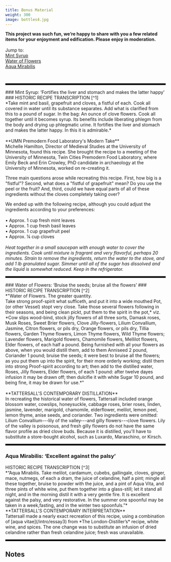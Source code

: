 ```yaml
---
title: Bonus Material
weight: 300
image: bottles4.jpg
---
```

**This project was such fun, we’re happy to share with you a few related items for your enjoyment and edification. Please enjoy in moderation.**
<br>
<br>
Jump to:
<br>
[Mint Syrup](#mint-syrup-fortifies-the-liver-and-stomach-and-makes-the-latter-happy)
<br>
[Water of Flowers](#water-of-flowers-bruise-the-seeds-bruise-all-the-flowers)
<br>
[Aqua Mirabilis](#aqua-mirabilis-excellent-against-the-palsy)

<br>
<hr style="border: 2px solid black;" />
### Mint Syrup: ‘Fortifies the liver and stomach and makes the latter happy’ ###
<span class="gray-text">
HISTORIC RECIPE TRANSCRIPTION
 [^1]
<br>
*Take mint and basil, grapefruit and cloves, a fistful of each. Cook all covered in water until its substance separates. Add what is clarified from this to a pound of sugar. In the bag: An ounce of clove flowers. Cook all together until it becomes syrup. Its benefits include liberating phlegm from the body and drying up phlegmatic urine. It fortifies the liver and stomach and makes the latter happy. In this it is admirable.*
</span>
<br>
<br>
**UMN Premodern Food Laboratory's Modern Take**
<br>
Michelle Hamilton, Director of Medieval Studies at the University of Minnesota, found this recipe. She brought the recipe to a meeting of the University of Minnesota, Twin Cities Premodern Food Laboratory, where Emily Beck and Erin Crowley, PhD candidate in archaeology at the University of Minnesota, worked on re-creating it.

Three main questions arose while recreating this recipe. First, how big is a "fistful"? Second, what does a "fistful of grapefruit" mean? Do you use the peel or the fruit? And, third, could we have equal parts of all of these ingredients without the cloves completely taking over?

We ended up with the following recipe, although you could adjust the ingredients according to your preferences:
<br>
<br>
• Approx. 1 cup fresh mint leaves
<br>
• Approx. 1 cup fresh basil leaves
<br>
• Approx. 1 cup grapefruit peel
<br>
• Approx. ¼ cup cloves
<br>
<br>
*Heat together in a small saucepan with enough water to cover the ingredients. Cook until mixture is fragrant and very flavorful, perhaps 20 minutes. Strain to remove the ingredients, return the water to the stove, and add 1 lb granulated sugar. Simmer until all of the sugar has dissolved and the liquid is somewhat reduced. Keep in the refrigerator.*
<hr style="border: 2px solid black;" />
### Water of Flowers: ‘Bruise the seeds; bruise all the flowers’ ###

<span class="gray-text">
HISTORIC RECIPE TRANSCRIPTION  [^2]
<br>
*"Water of Flowers. The greater quantity.
<br>
Take strong proof-spirit what sufficeth, and put it into a wide mouthed Pot, (or other Vessel) stopt very close. Take those several flowers following in their seasons, and being clean pickt, put them to the spirit in the pot,* viz. *Cow slips wood-bind, stock jilly flowers of all three sorts, Damask roses, Musk Roses, Sweet Brier flowers, Clove Jilly-flowers, Lilium Convallium, Jasmine, Citron flowers, or pils dry, Orange flowers, or pils dry, Tillia flowers, Garden Thyme flowers, Limon Thyme flowers, Wild Thyme flowers; Lavender flowers, Marigold flowers, Chamomile flowers, Mellilot flowers, Elder flowers, of each half a pound. Being furnished with all your flowers as above, when you would distill them, add to them Anniseed 2 pound, Coriander 1 pound; bruise the seeds; it were best to bruise all the flowers; as you put them up into the spirit, for their more orderly working; distil them into strong Proof-spirit according to art; then add to the distilled water, Roses, Jilly flowers, Elder flowers, of each 1 pound: after twelve dayes infusion it may be drawn off; then dulcifie it with white Sugar 10 pound, and being fine, it may be drawn for use.*"
</span>
<br>
<br>
**TATTERSALL'S CONTEMPORARY DISTILLATION**
<br>
In recreating the historical water of flowers, Tattersall included orange blossom water, cowslips, honeysuckle, cabbage roses, brier roses, linden, jasmine, lavender, marigold, chamomile, elderflower, melilot, lemon peel, lemon thyme, anise seeds, and coriander. Two ingredients were omitted: Lilium Convallium---lily of the valley---and gilly flowers---clove flowers. Lily of the valley is poisonous, and fresh gilly flowers do not have the same flavor profile as dried clove buds. Because it is distilled, you'll have to substitute a store-bought alcohol, such as Luxardo, Maraschino, or Kirsch.

<hr style="border: 2px solid black;" />

### Aqua Mirabilis: ‘Excellent against the palsy’ ###
<span class="gray-text">
HISTORIC RECIPE TRANSCRIPTION  [^3]
<Br>
*“Aqua Mirabilis.
Take melilot, cardamum, cubebs, gallingale, cloves, ginger, mace, nutmegs, of each a dram, the juice of celandine, half a pint; mingle all these together, bruise to powder with the juice, and a pint of Aqua Vita, and three pints of white wine, put them together into a glass-still; let it stand all night, and in the morning distil it with a very gentle fire. It is excellent against the palsy, and very restorative. In the summer one spoonful may be taken in a week,fasting, and in the winter two spoonfuls.”*
</span>

<br>
**TATTERSALL'S CONTEMPORARY INTERPRETATION**
<br>
Tattersall made a nearly exact recreation of this recipe, using a combination of [aqua vitae](/intro/essay3) from *The London-Distiller’s* recipe, white wine, and spices. The one change was to substitute an infusion of dried celandine rather than fresh celandine juice; fresh was unavailable.

<hr style="border: 2px solid black;" />





## Notes ##

[^1]: *Hispanic (Andalusi)-Maghrebi (Morrocan) food during the Almohad period from an anonymous 13th century manuscript*. La cocina hispano-magrebí durante la época almohade según un manuscrito anónimo del siglo XIII. Trans. Huici de Miranda. Ed. Manuela Marín. Ediciones Trea, 2005. p. 288-89 (fol. 78r); not in the Wangensteen's collection but preserved in a 17th-century copy. [Bibliotheque Nationale, Paris MS. (Colin) 7009 (Arabe)](http://gallica.bnf.fr/ark:/12148/btv1b10031117v/f79.item)

 [^2]: *The London Distiller.* London: Printed by E. Cotes, for Thomas Williams, 1667. p. 22. Courtesy of the Wangensteen Historical Library of Biology and Medicine. https://bit.ly/2FgeVEk

 [^3]:  *The London-Distiller,*  73.
